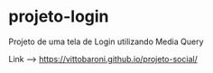 # projeto-login
 Projeto de uma tela de Login utilizando Media Query 

Link --> https://vittobaroni.github.io/projeto-social/
